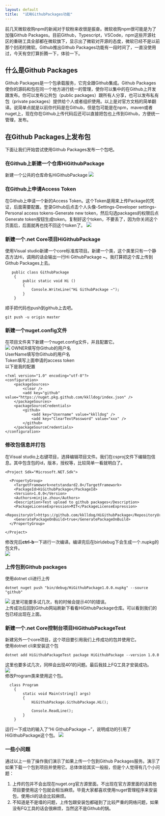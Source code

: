 ```yaml
---
layout: default
title:  "试用GithubPackages功能"
---
```

前几天微软收购npm的新闻对于软粉来收很是振奋。微软收购npm很可能是为了加强Github Packages。目前Github，Typescript，VSCode，npm这些开源社区的重磅工具全部都在微软旗下，显示出了微软对开源的态度，微软已经不是以前那个封闭的微软。Github推出Github Packages功能有一段时间了，一直没使用过，今天有空打算折腾一下，体验一下。
## 什么是Github Packages
Github Packages是一个包承载服务，它完全跟Github集成。Github Packages使你的源码和包在同一个地方进行统一的管理，使你可以集中的在Github上开发跟发布。你可以发布公共包（public packages）跟所有人分享，也可以发布私有包（private packages）提供给个人或者组织使用。以上是对官方文档的简单翻译。说简单点就是以前你代码是在Github，但是包可能是在npm，maven或者nuget上，现在你在Github上传代码后还可以直接把包也上传到Github，方便统一管理，发布。
## 在Github Packages上发布包
下面让我们开始尝试使用Github Packages发布一个包吧。
### 在Github上新建一个仓库HiGithubPackage
新建一个公共的仓库命名HiGithubPackage
![](https://s1.ax1x.com/2020/03/20/86QtBD.png)
### 在Github上申请Access Token
在Github上申请一个新的Access Token。这个Token是用来上传Package的凭证，后面需要配置。登录Github后点击个人头像-Settings-Developer settings-Personal access tokens-Generate new token，然后勾选packages的权限后点Generate token按钮生成token。复制好这个token，不要丢了，因为你关闭这个页面后，后面就再也找不回这个token了。
![](https://s1.ax1x.com/2020/03/20/86QB9I.png)
### 新建一个.net Core项目HiGithubPackage
使用Visual studio新建一个core标准库项目。新建一个类，这个类里只有一个静态方法Hi，调用的话会输出一行Hi GithubPackage ~。我打算把这个库上传到Github Packages上去。
```
   public class GithubPackage
    {
        public static void Hi ()
        {
            Console.WriteLine("Hi GithubPackage ~");
        }
    }
```
顺手把代码也push到github上去吧。
```
git push -u origin master
```
### 新建一个nuget.config文件
在项目文件夹下新建一个nuget.config文件，并且配置它。   
![](https://s1.ax1x.com/2020/03/20/86lA5d.png)
OWNER填写你Github的用户名   
UserName填写你Github的用户名   
Token填写上面申请的access token   
以下是我的配置
```
<?xml version="1.0" encoding="utf-8"?>
<configuration>
    <packageSources>
        <clear />
        <add key="github" value="https://nuget.pkg.github.com/kklldog/index.json" />
    </packageSources>
    <packageSourceCredentials>
        <github>
            <add key="Username" value="kklldog" />
            <add key="ClearTextPassword" value="xxx" />
        </github>
    </packageSourceCredentials>
</configuration>
```
### 修改包信息并打包
在Visual studio上右键项目，选择编辑项目文件。我们在csproj文件下编辑包信息。其中包含包的id，版本，授权等，比较简单一看就明白了。
```
<Project Sdk="Microsoft.NET.Sdk">

  <PropertyGroup>
    <TargetFramework>netstandard2.0</TargetFramework>
    <PackageId>HiGithubPackage</PackageId>
    <Version>1.0.0</Version>
    <Authors>minjie.zhou</Authors>
    <Description>Test upload to github packages</Description>
    <PackageLicenseExpression>MIT</PackageLicenseExpression>
    <RepositoryUrl>https://github.com/kklldog/HiGithubPackage</RepositoryUrl>
    <GeneratePackageOnBuild>true</GeneratePackageOnBuild>
  </PropertyGroup>

</Project>
```
修改完后**ctrl-b**一下进行一次编译。编译完后在bin\debug下会生成一个.nupkg的包文件。   
![](https://s1.ax1x.com/2020/03/20/861kLT.png)
### 上传包到Github packages
使用dotnet cli进行上传
```
dotnet nuget push "bin/debug/HiGithubPackage1.0.0.nupkg" --source "github"
```
![](https://s1.ax1x.com/2020/03/20/86QGjK.png)
这里可能要多试几次，有的时候会提示401的错误。   
上传成功后回到Github网站刷新下看看HiGithubPackage仓库。可以看到我们的包已经出现在上面。
### 新建一个.net Core控制台项目HiGithubPackageTest
新建另外一个core项目，这个项目要引用我们上传成功的包并使用它。   
使用dotnet cli来安装这个包
```
dotnet add HiGithubPackageTest package HiGithubPackage --version 1.0.0
```
这里也要多试几次，同样会出现401的问题。最后我挂上FQ工具才安装成功。  
![](https://s1.ax1x.com/2020/03/20/86QYnO.png)  
修改Program类来使用这个包。
```
  class Program
    {
        static void Main(string[] args)
        {
            HiGithubPackage.GithubPackage.Hi();

            Console.ReadLine();
        }
    }
```
运行一下成功的输入了“Hi GithubPackage ~”，说明成功的引用了HiGithubPackage这个包。
![](https://s1.ax1x.com/2020/03/20/86QQhR.md.png)
### 一些小问题
通过以上一些了操作我们演示了如果上传一个包到Github Packages服务。演示了如果下载一个包到项目并使用它。总体体验其实一般般，但是个人觉得有几个小问题：   
1. 上传的包并不会出现在nuget.org官方源里面。不出现在官方源里面的话其他项目要使用这个包就会相当麻烦。毕竟大家都喜欢使用nuget管理程序来安装包，使用cli的话会比较麻烦。
2. 不知道是不是墙的问题，上传包跟安装包都碰到了比较严重的网络问题，如果没有FQ工具的话会很麻烦，当然这不是Github的锅。